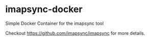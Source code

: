 # imapsync-docker
Simple Docker Container for the imapsync tool


Checkout https://github.com/imapsync/imapsync for more details.